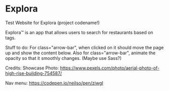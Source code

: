 # Explora

Test Website for Explora (project codename!)

Explora&trade; is an app that allows users to search for restaurants based on tags.

Stuff to do:
For class="arrow-bar", when clicked on it should move the page up and show the content below.
Also for class="arrow-bar", animate the opacity so that it smoothly changes. (Maybe use Sass?)

Credits:
Showcase Photo:
https://www.pexels.com/photo/aerial-photo-of-high-rise-building-754587/

Nav menu:
https://codepen.io/neilso/pen/ziwgI
